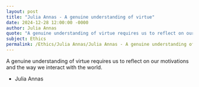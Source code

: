 ```yaml
---
layout: post
title: "Julia Annas - A genuine understanding of virtue"
date: 2024-12-28 12:00:00 -0000
author: Julia Annas
quote: "A genuine understanding of virtue requires us to reflect on our motivations and the way we interact with the world."
subject: Ethics
permalink: /Ethics/Julia Annas/Julia Annas - A genuine understanding of virtue
---
```


A genuine understanding of virtue requires us to reflect on our motivations and the way we interact with the world.

- Julia Annas
